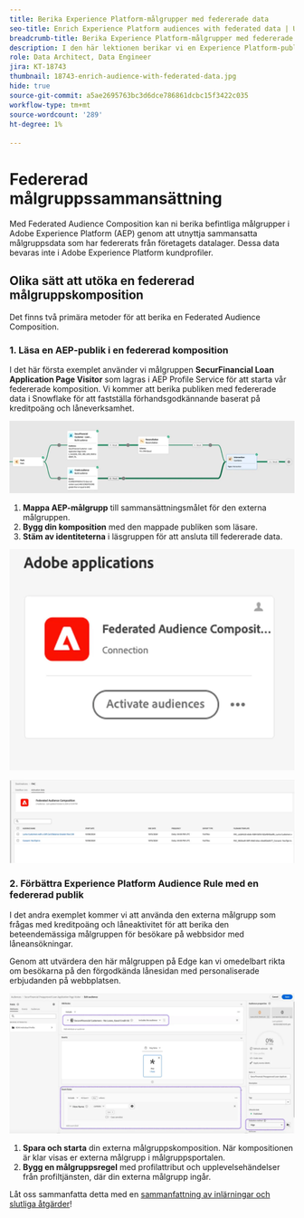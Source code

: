 ```yaml
---
title: Berika Experience Platform-målgrupper med federerade data
seo-title: Enrich Experience Platform audiences with federated data | Unlock cross-channel insights with Federated Audience Composition
breadcrumb-title: Berika Experience Platform-målgrupper med federerade data
description: I den här lektionen berikar vi en Experience Platform-publik med federerade data.
role: Data Architect, Data Engineer
jira: KT-18743
thumbnail: 18743-enrich-audience-with-federated-data.jpg
hide: true
source-git-commit: a5ae2695763bc3d6dce786861dcbc15f3422c035
workflow-type: tm+mt
source-wordcount: '289'
ht-degree: 1%

---
```



# Federerad målgruppssammansättning

Med Federated Audience Composition kan ni berika befintliga målgrupper i Adobe Experience Platform (AEP) genom att utnyttja sammansatta målgruppsdata som har federerats från företagets datalager. Dessa data bevaras inte i Adobe Experience Platform kundprofiler.

## Olika sätt att utöka en federerad målgruppskomposition

Det finns två primära metoder för att berika en Federated Audience Composition.

### &#x200B;1. Läsa en AEP-publik i en federerad komposition

I det här första exemplet använder vi målgruppen **SecurFinancial Loan Application Page Visitor** som lagras i AEP Profile Service för att starta vår federerade komposition. Vi kommer att berika publiken med federerade data i Snowflake för att fastställa förhandsgodkännande baserat på kreditpoäng och låneverksamhet.

![federated-composition-example](assets/snowflake-preapproval.png)

1. **Mappa AEP-målgrupp** till sammansättningsmålet för den externa målgruppen.
2. **Bygg din komposition** med den mappade publiken som läsare.
3. **Stäm av identiteterna** i läsgruppen för att ansluta till federerade data.

![federated-method-1-1](assets/federated-method-1-1.png)

![federated-method-1-2](assets/federated-method-1-2.png)

### &#x200B;2. Förbättra Experience Platform Audience Rule med en federerad publik

I det andra exemplet kommer vi att använda den externa målgrupp som frågas med kreditpoäng och låneaktivitet för att berika den beteendemässiga målgruppen för besökare på webbsidor med låneansökningar.

Genom att utvärdera den här målgruppen på Edge kan vi omedelbart rikta om besökarna på den förgodkända lånesidan med personaliserade erbjudanden på webbplatsen.

![fulländad](assets/edge-audience-enrich.png)

1. **Spara och starta** din externa målgruppskomposition. När kompositionen är klar visas er externa målgrupp i målgruppsportalen.
2. **Bygg en målgruppsregel** med profilattribut och upplevelsehändelser från profiltjänsten, där din externa målgrupp ingår.

Låt oss sammanfatta detta med en [sammanfattning av inlärningar och slutliga åtgärder](conclusion.md)!

